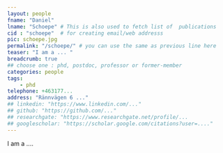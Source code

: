 ```yaml
---
layout: people
fname: "Daniel"
lname: "Schoepe" # This is also used to fetch list of  publications
cid : "schoepe"  # for creating email/web addresss
pic: schoepe.jpg
permalink: "/schoepe/" # you can use the same as previous line here
teaser: "I am a ... "
breadcrumb: true
## choose one : phd, postdoc, professor or former-member
categories: people
tags:
    - phd
telephone: +463177...
address: "Rännvägen 6 ..."
## linkedin: "https://www.linkedin.com/..."
## github: "https://github.com/..."
## researchgate: "https://www.researchgate.net/profile/...
## googlescholar: "https://scholar.google.com/citations?user=...."
---
```

I am a ....
